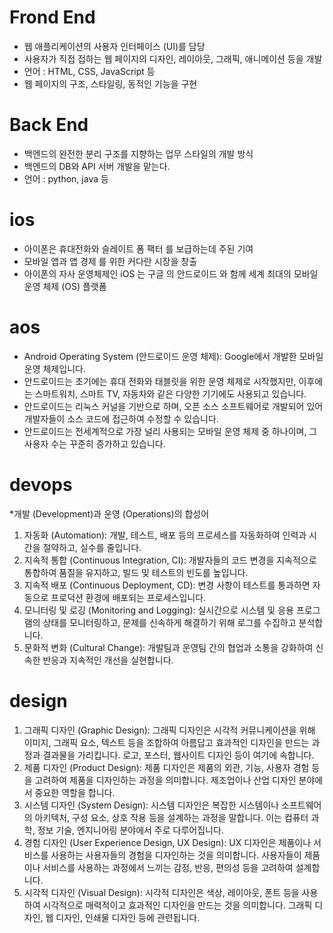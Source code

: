 # Frond End
* 웹 애플리케이션의 사용자 인터페이스 (UI)를 담당
* 사용자가 직접 접하는 웹 페이지의 디자인, 레이아웃, 그래픽, 애니메이션 등을 개발
* 언어 : HTML, CSS, JavaScript 등
* 웹 페이지의 구조, 스타일링, 동적인 기능을 구현
# Back End
* 백엔드의 완전한 분리 구조를 지향하는 업무 스타일의 개발 방식
* 백엔드의 DB와 API 서버 개발을 맡는다.
* 언어 : python, java 등
# ios
* 아이폰은 휴대전화와 슬레이트 폼 팩터 를 보급하는데 주된 기여
* 모바일 앱과 앱 경제 를 위한 커다란 시장을 창출
* 아이폰의 자사 운영체제인 iOS 는 구글 의 안드로이드 와 함께 세계 최대의 모바일 운영 체제 (OS) 플랫폼
# aos
* Android Operating System (안드로이드 운영 체제): Google에서 개발한 모바일 운영 체제입니다.
* 안드로이드는 초기에는 휴대 전화와 태블릿을 위한 운영 체제로 시작했지만, 이후에는 스마트워치, 스마트 TV, 자동차와 같은 다양한 기기에도 사용되고 있습니다.
* 안드로이드는 리눅스 커널을 기반으로 하며, 오픈 소스 소프트웨어로 개발되어 있어 개발자들이 소스 코드에 접근하여 수정할 수 있습니다.
* 안드로이드는 전세계적으로 가장 널리 사용되는 모바일 운영 체제 중 하나이며, 그 사용자 수는 꾸준히 증가하고 있습니다.
# devops
*개발 (Development)과 운영 (Operations)의 합성어
1. 자동화 (Automation): 개발, 테스트, 배포 등의 프로세스를 자동화하여 인력과 시간을 절약하고, 실수를 줄입니다.
2. 지속적 통합 (Continuous Integration, CI): 개발자들의 코드 변경을 지속적으로 통합하여 품질을 유지하고, 빌드 및 테스트의 빈도를 높입니다.
3. 지속적 배포 (Continuous Deployment, CD): 변경 사항이 테스트를 통과하면 자동으로 프로덕션 환경에 배포되는 프로세스입니다.
4. 모니터링 및 로깅 (Monitoring and Logging): 실시간으로 시스템 및 응용 프로그램의 상태를 모니터링하고, 문제를 신속하게 해결하기 위해 로그를 수집하고 분석합니다.
5. 문화적 변화 (Cultural Change): 개발팀과 운영팀 간의 협업과 소통을 강화하여 신속한 반응과 지속적인 개선을 실현합니다.
# design
1. 그래픽 디자인 (Graphic Design): 그래픽 디자인은 시각적 커뮤니케이션을 위해 이미지, 그래픽 요소, 텍스트 등을 조합하여 아름답고 효과적인 디자인을 만드는 과정과 결과물을 가리킵니다. 로고, 포스터, 웹사이트 디자인 등이 여기에 속합니다.
2. 제품 디자인 (Product Design): 제품 디자인은 제품의 외관, 기능, 사용자 경험 등을 고려하여 제품을 디자인하는 과정을 의미합니다. 제조업이나 산업 디자인 분야에서 중요한 역할을 합니다.
3. 시스템 디자인 (System Design): 시스템 디자인은 복잡한 시스템이나 소프트웨어의 아키텍처, 구성 요소, 상호 작용 등을 설계하는 과정을 말합니다. 이는 컴퓨터 과학, 정보 기술, 엔지니어링 분야에서 주로 다루어집니다.
4. 경험 디자인 (User Experience Design, UX Design): UX 디자인은 제품이나 서비스를 사용하는 사용자들의 경험을 디자인하는 것을 의미합니다. 사용자들이 제품이나 서비스를 사용하는 과정에서 느끼는 감정, 반응, 편의성 등을 고려하여 설계합니다.
5. 시각적 디자인 (Visual Design): 시각적 디자인은 색상, 레이아웃, 폰트 등을 사용하여 시각적으로 매력적이고 효과적인 디자인을 만드는 것을 의미합니다. 그래픽 디자인, 웹 디자인, 인쇄물 디자인 등에 관련됩니다.
